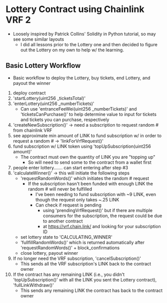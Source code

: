 # Lottery Contract using Chainlink VRF 2
- Loosely inspired by Patrick Collins' Solidity in Python tutorial, so may see some similar layouts
    - I did all lessons prior to the Lottery one and then decided to figure out the Lottery on my own to help w/ the learning.

## Basic Lottery Workflow
- Basic workflow to deploy the Lottery, buy tickets, end Lottery, and payout the winner
1. deploy contract
2. 'startLottery(uint256 _ticketsTotal)'
3. 'enterLottery(uint256 _numberTickets)'
    - Can use 'entranceFeeWei(uint256 _numberTickets)' and 'ticketsCanPurchase()' to help determine value to input for tickets and tickets you can purchase, respectively
4. 'createNewSubscription()' -> need a subscription to request random # from chainlink VRF
5. see approximate min amount of LINK to fund subscription w/ in order to request a random # -> 'linkForVrfRequest()'
6. fund subscription w/ LINK token using 'topUpSubscription(uint256 amount)'
    - The contract must own the quantity of LINK you are "topping up"
        - So will need to send some to the contract from a wallet first
7. people enter lottery....... can start entering after step #3
8. 'calculateWinner()' -> this will initiate the following steps
    - 'requestRandomWords()' which initiates the random # request
        - If the subscription hasn't been funded with enough LINK the random # will never be fulfilled
            - I've been needing to fund subscription with ~9 LINK, even though the request only takes ~.25 LINK
            - Can check if request is pending 
                - using 'prendingVrfRequest()' but if there are multiple consumers for the subscription, the request could be due to another contract
                - at https://vrf.chain.link/ and looking for your subscription ID
    - set lottery state to 'CALCULATING_WINNER'
    - 'fullfillRandomWords()' which is returned automatically after 'requestRandomWords()' + block_confirmations
    - close lottery, payout winner
9. If no longer need the VRF subscription, 'cancelSubscription()'
    - This sends all the VRF subscription's LINK back to the contract owner
10. If the contract has any remaining LINK (i.e., you didn't 'topUpSubscription()' with all the LINK you sent the Lottery contract), 'fullLinkWithdraw()'
    - This sends any remaining LINK the contract has back to the contract owner